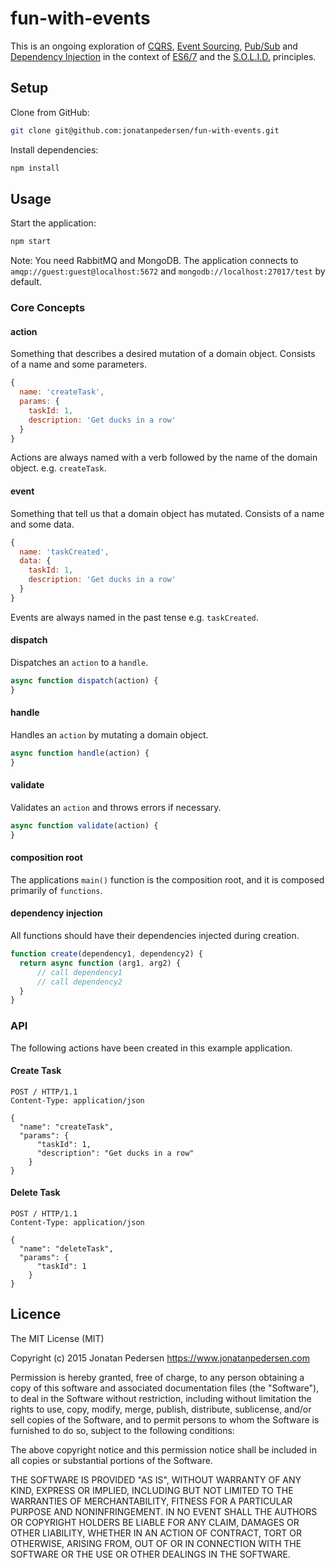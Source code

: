 # fun-with-events
This is an ongoing exploration of [CQRS](http://martinfowler.com/bliki/CQRS.html), [Event Sourcing](http://martinfowler.com/eaaDev/EventSourcing.html), [Pub/Sub](https://en.wikipedia.org/wiki/Publish%E2%80%93subscribe_pattern) and [Dependency Injection](https://en.wikipedia.org/wiki/Dependency_injection) in the context of [ES6/7](http://www.ecma-international.org/publications/standards/Ecma-262.htm) and the [S.O.L.I.D.](http://butunclebob.com/ArticleS.UncleBob.PrinciplesOfOod) principles.

## Setup
Clone from GitHub:
``` bash
git clone git@github.com:jonatanpedersen/fun-with-events.git
```
Install dependencies:

``` bash
npm install
```

## Usage
Start the application:
``` bash
npm start
```

Note: You need RabbitMQ and MongoDB. The application connects to ```amqp://guest:guest@localhost:5672``` and ```mongodb://localhost:27017/test``` by default.

### Core Concepts

#### action
Something that describes a desired mutation of a domain object. Consists of a name and some parameters.

``` js
{
  name: 'createTask',
  params: {
    taskId: 1,
    description: 'Get ducks in a row'
  }
}
```

Actions are always named with a verb followed by the name of the domain object. e.g. ```createTask```.

#### event
Something that tell us that a domain object has mutated. Consists of a name and some data.

``` js
{
  name: 'taskCreated',
  data: {
    taskId: 1,
    description: 'Get ducks in a row'
  }
}
```

Events are always named in the past tense e.g. ```taskCreated```.

#### dispatch
Dispatches an ```action``` to a ```handle```.

``` js
async function dispatch(action) {
}
```

#### handle
Handles an ```action``` by mutating a domain object.

``` js
async function handle(action) {
}
```

#### validate
Validates an ```action``` and throws errors if necessary.

``` js
async function validate(action) {
}
```

#### composition root
The applications ```main()``` function is the composition root, and it is composed primarily of ```functions```.

#### dependency injection
All functions should have their dependencies injected during creation.

``` js
function create(dependency1, dependency2) {
  return async function (arg1, arg2) {
      // call dependency1
      // call dependency2
  }
}
```

### API
The following actions have been created in this example application.

#### Create Task
```
POST / HTTP/1.1
Content-Type: application/json

{
  "name": "createTask",
  "params": {
      "taskId": 1,
      "description": "Get ducks in a row"
    }
}
```

#### Delete Task
```
POST / HTTP/1.1
Content-Type: application/json

{
  "name": "deleteTask",
  "params": {
      "taskId": 1
    }
}
```

## Licence
The MIT License (MIT)

Copyright (c) 2015 Jonatan Pedersen https://www.jonatanpedersen.com

Permission is hereby granted, free of charge, to any person obtaining a copy
of this software and associated documentation files (the "Software"), to deal
in the Software without restriction, including without limitation the rights
to use, copy, modify, merge, publish, distribute, sublicense, and/or sell
copies of the Software, and to permit persons to whom the Software is
furnished to do so, subject to the following conditions:

The above copyright notice and this permission notice shall be included in
all copies or substantial portions of the Software.

THE SOFTWARE IS PROVIDED "AS IS", WITHOUT WARRANTY OF ANY KIND, EXPRESS OR
IMPLIED, INCLUDING BUT NOT LIMITED TO THE WARRANTIES OF MERCHANTABILITY,
FITNESS FOR A PARTICULAR PURPOSE AND NONINFRINGEMENT. IN NO EVENT SHALL THE
AUTHORS OR COPYRIGHT HOLDERS BE LIABLE FOR ANY CLAIM, DAMAGES OR OTHER
LIABILITY, WHETHER IN AN ACTION OF CONTRACT, TORT OR OTHERWISE, ARISING FROM,
OUT OF OR IN CONNECTION WITH THE SOFTWARE OR THE USE OR OTHER DEALINGS IN
THE SOFTWARE.
